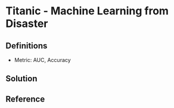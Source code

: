 # Titanic - Machine Learning from Disaster


## Definitions
- Metric: AUC, Accuracy

## Solution

## Reference
